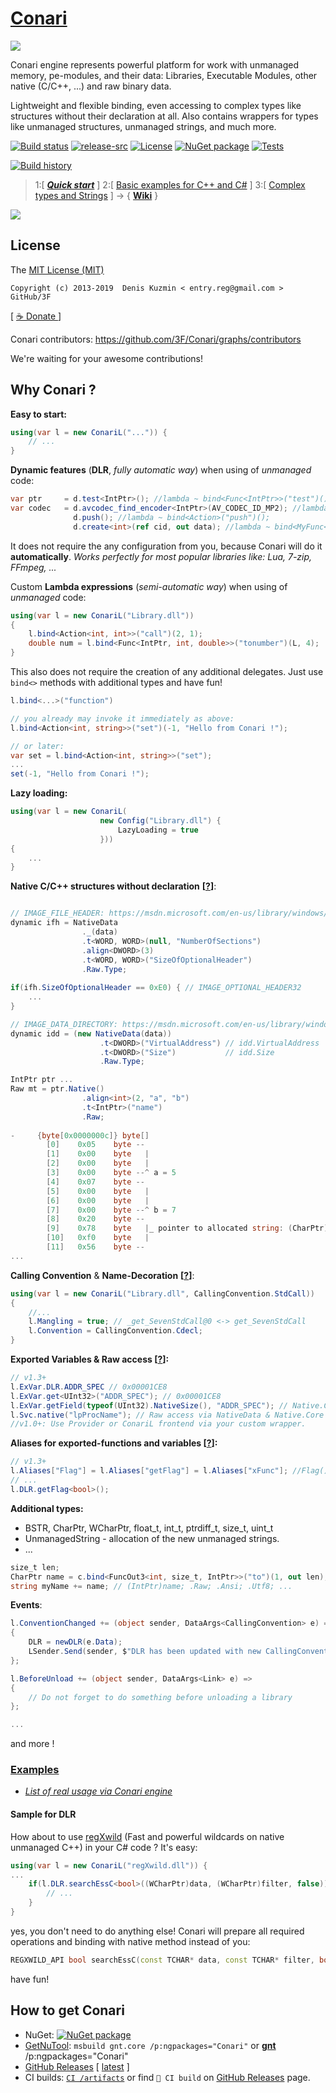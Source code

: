 # [Conari](https://github.com/3F/Conari)

[![](https://raw.githubusercontent.com/3F/Conari/master/Conari/Resources/Conari_v1.png)](https://github.com/3F/Conari)

Conari engine represents powerful platform for work with unmanaged memory, pe-modules, and their data: Libraries, Executable Modules, other native (C/C++, ...) and raw binary data.

Lightweight and flexible binding, even accessing to complex types like structures without their declaration at all. Also contains wrappers for types like unmanaged structures, unmanaged strings, and much more.

[![Build status](https://ci.appveyor.com/api/projects/status/qc1d3ofsso8fd67t/branch/master?svg=true)](https://ci.appveyor.com/project/3Fs/conari/branch/master)
[![release-src](https://img.shields.io/github/release/3F/Conari.svg)](https://github.com/3F/Conari/releases/latest)
[![License](https://img.shields.io/badge/License-MIT-74A5C2.svg)](https://github.com/3F/Conari/blob/master/LICENSE)
[![NuGet package](https://img.shields.io/nuget/v/Conari.svg)](https://www.nuget.org/packages/Conari/) 
[![Tests](https://img.shields.io/appveyor/tests/3Fs/conari/master.svg)](https://ci.appveyor.com/project/3Fs/conari/build/tests)

[![Build history](https://buildstats.info/appveyor/chart/3Fs/conari?buildCount=10&includeBuildsFromPullRequest=true&showStats=true)](https://ci.appveyor.com/project/3Fs/conari/history)

> 1:[ ***[Quick start](https://github.com/3F/Conari/wiki/Quick-start)*** ] 2:[ [Basic examples for C++ and C#](https://www.youtube.com/watch?v=9Hyg3_WE9Ks) ] 3:[ [Complex types and Strings](https://www.youtube.com/watch?v=QXMj9-8XJnY) ]
> -> { **[Wiki](https://github.com/3F/Conari/wiki)** }


[![](https://raw.githubusercontent.com/3F/Conari/master/Conari/Resources/screencast_Complex_types.jpg)](https://www.youtube.com/watch?v=QXMj9-8XJnY)


## License

The [MIT License (MIT)](https://github.com/3F/Conari/blob/master/LICENSE)

```
Copyright (c) 2013-2019  Denis Kuzmin < entry.reg@gmail.com > GitHub/3F
```

[ [ ☕ Donate ](https://3F.github.com/Donation/) ]

Conari contributors: https://github.com/3F/Conari/graphs/contributors

We're waiting for your awesome contributions!


## Why Conari ?


**Easy to start:**

```csharp
using(var l = new ConariL("...")) {
    // ...
}
```

**Dynamic features** (**DLR**, *fully automatic way*) when using of *unmanaged* code:

```csharp
var ptr     = d.test<IntPtr>(); //lambda ~ bind<Func<IntPtr>>("test")();
var codec   = d.avcodec_find_encoder<IntPtr>(AV_CODEC_ID_MP2); //lambda ~ bind<Func<ulong, IntPtr>>("avcodec_find_encoder")(AV_CODEC_ID_MP2);
              d.push(); //lambda ~ bind<Action>("push")();
              d.create<int>(ref cid, out data); //lambda ~ bind<MyFunc<Guid, object>>("create")(ref cid, out data);
```

It does not require the any configuration from you, because Conari will do it **automatically**. *Works perfectly for most popular libraries like: Lua, 7-zip, FFmpeg, ...*

Custom **Lambda expressions** (*semi-automatic way*) when using of *unmanaged* code:

```csharp
using(var l = new ConariL("Library.dll"))
{
    l.bind<Action<int, int>>("call")(2, 1); 
    double num = l.bind<Func<IntPtr, int, double>>("tonumber")(L, 4);
}
```

This also does not require the creation of any additional delegates. Just use `bind<>` methods with additional types and have fun!

```csharp
l.bind<...>("function")
```

```csharp
// you already may invoke it immediately as above:
l.bind<Action<int, string>>("set")(-1, "Hello from Conari !");

// or later:
var set = l.bind<Action<int, string>>("set");
...
set(-1, "Hello from Conari !");
```

**Lazy loading:**

```csharp
using(var l = new ConariL(
                    new Config("Library.dll") {
                        LazyLoading = true
                    }))
{
    ...
}
```

**Native C/C++ structures without declaration** **[[?](https://github.com/3F/Conari/issues/2)]**:

```csharp

// IMAGE_FILE_HEADER: https://msdn.microsoft.com/en-us/library/windows/desktop/ms680313.aspx
dynamic ifh = NativeData
                ._(data)
                .t<WORD, WORD>(null, "NumberOfSections")
                .align<DWORD>(3)
                .t<WORD, WORD>("SizeOfOptionalHeader")
                .Raw.Type;
                
if(ifh.SizeOfOptionalHeader == 0xE0) { // IMAGE_OPTIONAL_HEADER32
    ... 
}

// IMAGE_DATA_DIRECTORY: https://msdn.microsoft.com/en-us/library/windows/desktop/ms680305.aspx
dynamic idd = (new NativeData(data))
                    .t<DWORD>("VirtualAddress") // idd.VirtualAddress
                    .t<DWORD>("Size")           // idd.Size
                    .Raw.Type;
```

```csharp
IntPtr ptr ...
Raw mt = ptr.Native()
                .align<int>(2, "a", "b")
                .t<IntPtr>("name")
                .Raw;
            
-     {byte[0x0000000c]} byte[]
        [0]    0x05    byte --
        [1]    0x00    byte   |
        [2]    0x00    byte   |
        [3]    0x00    byte --^ a = 5
        [4]    0x07    byte --
        [5]    0x00    byte   |
        [6]    0x00    byte   |
        [7]    0x00    byte --^ b = 7
        [8]    0x20    byte --
        [9]    0x78    byte   |_ pointer to allocated string: (CharPtr)name
        [10]   0xf0    byte   |
        [11]   0x56    byte --
...
```

**Calling Convention** & **Name-Decoration** **[[?](https://github.com/3F/Conari/issues/3)]**:

```csharp
using(var l = new ConariL("Library.dll", CallingConvention.StdCall))
{
    //...
    l.Mangling = true; // _get_SevenStdCall@0 <-> get_SevenStdCall
    l.Convention = CallingConvention.Cdecl;
}
```

**Exported Variables & Raw access [[?](https://github.com/3F/Conari/issues/7#issuecomment-269123650)]:**

```csharp
// v1.3+
l.ExVar.DLR.ADDR_SPEC // 0x00001CE8
l.ExVar.get<UInt32>("ADDR_SPEC"); // 0x00001CE8
l.ExVar.getField(typeof(UInt32).NativeSize(), "ADDR_SPEC"); // Native.Core.Field via raw size
l.Svc.native("lpProcName"); // Raw access via NativeData & Native.Core !
//v1.0+: Use Provider or ConariL frontend via your custom wrapper.
```

**Aliases for exported-functions and variables [[?](https://github.com/3F/Conari/issues/9#issuecomment-273855381)]:**

```csharp
// v1.3+
l.Aliases["Flag"] = l.Aliases["getFlag"] = l.Aliases["xFunc"]; //Flag() -> getFlag() -> xFunc()->...
// ...
l.DLR.getFlag<bool>();
```

**Additional types:**

* BSTR, CharPtr, WCharPtr, float_t, int_t, ptrdiff_t, size_t, uint_t
* UnmanagedString - allocation of the new unmanaged strings.
* ...

```csharp
size_t len;
CharPtr name = c.bind<FuncOut3<int, size_t, IntPtr>>("to")(1, out len);
string myName += name; // (IntPtr)name; .Raw; .Ansi; .Utf8; ...
```

**Events**:

```csharp
l.ConventionChanged += (object sender, DataArgs<CallingConvention> e) =>
{
    DLR = newDLR(e.Data);
    LSender.Send(sender, $"DLR has been updated with new CallingConvention: {e.Data}", Message.Level.Info);
};

l.BeforeUnload += (object sender, DataArgs<Link> e) =>
{
    // Do not forget to do something before unloading a library
};

...
```


and more !


### [Examples](https://github.com/3F/Conari/wiki/Examples)

* *[List of real usage via Conari engine](https://github.com/3F/Conari/wiki/Projects)*

#### Sample for DLR
How about to use [regXwild](https://github.com/3F/regXwild) (Fast and powerful wildcards on native unmanaged C++) in your C# code ? It's easy:

```csharp
using(var l = new ConariL("regXwild.dll")) {
...
    if(l.DLR.searchEssC<bool>((WCharPtr)data, (WCharPtr)filter, false)) {
        // ...
    }
}
```
yes, you don't need to do anything else! Conari will prepare all required operations and binding with native method instead of you:

```cpp
REGXWILD_API bool searchEssC(const TCHAR* data, const TCHAR* filter, bool ignoreCase);
```

have fun!


## How to get Conari

* NuGet: [![NuGet package](https://img.shields.io/nuget/v/Conari.svg)](https://www.nuget.org/packages/Conari/)
* [GetNuTool](https://github.com/3F/GetNuTool): `msbuild gnt.core /p:ngpackages="Conari"` or **[gnt](https://3f.github.io/GetNuTool/releases/latest/gnt/)** /p:ngpackages="Conari"
* [GitHub Releases](https://github.com/3F/Conari/releases) [ [latest](https://github.com/3F/Conari/releases/latest) ]
* CI builds: [`CI /artifacts`](https://ci.appveyor.com/project/3Fs/conari/history) or find `🎲 CI build` on [GitHub Releases](https://github.com/3F/Conari/releases) page.
